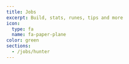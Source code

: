 ```yaml
---
title: Jobs
excerpt: Build, stats, runes, tips and more
icon:
  type: fa
  name: fa-paper-plane
color: green
sections:
  - /jobs/hunter
---
```

